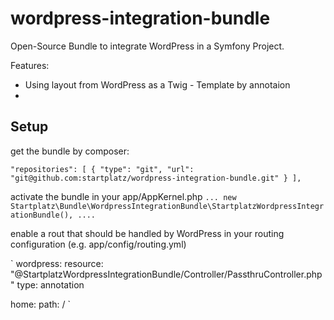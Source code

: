 wordpress-integration-bundle
============================

Open-Source Bundle to integrate WordPress in a Symfony Project.

Features:
* Using layout from WordPress as a Twig - Template by annotaion
* 


Setup
-----

get the bundle by composer:

`
"repositories": [
    {
        "type": "git",
        "url": "git@github.com:startplatz/wordpress-integration-bundle.git"
    }
],
`

activate the bundle in your app/AppKernel.php
`
...
new Startplatz\Bundle\WordpressIntegrationBundle\StartplatzWordpressIntegrationBundle(),
....
`

enable a rout that should be handled by WordPress in your routing configuration (e.g. app/config/routing.yml)

`
wordpress:
    resource: "@StartplatzWordpressIntegrationBundle/Controller/PassthruController.php"
    type: annotation

home:
    path: /
`
